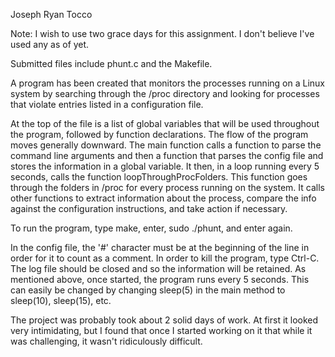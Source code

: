 Joseph Ryan Tocco

Note: I wish to use two grace days for this assignment. I don't believe I've
used any as of yet.

Submitted files include phunt.c and the Makefile.

A program has been created that monitors the processes running on a Linux
system by searching through the /proc directory and looking for processes that
violate entries listed in a configuration file.

At the top of the file is a list of global variables that will be used throughout
the program, followed by function declarations. The flow of the program moves
generally downward. The main function calls a function to parse the command line
arguments and then a function that parses the config file and stores the information
in a global variable. It then, in a loop running every 5 seconds, calls the function
loopThroughProcFolders. This function goes through the folders in /proc for every
process running on the system. It calls other functions to extract information about
the process, compare the info against the configuration instructions, and take
action if necessary.

To run the program, type make, enter, sudo ./phunt, and enter again.

In the config file, the '#' character must be at the beginning of the line
in order for it to count as a comment. In order to kill the program, type Ctrl-C.
The log file should be closed and so the information will be retained. As mentioned
above, once started, the program runs every 5 seconds. This can easily be changed
by changing sleep(5) in the main method to sleep(10), sleep(15), etc.

The project was probably took about 2 solid days of work. At first it looked
very intimidating, but I found that once I started working on it that while
it was challenging, it wasn't ridiculously difficult.
